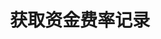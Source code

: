 ---
title: 获取资金费率记录
position_number: 19
type: get
description: /az/future/market/v1/public/q/funding-rate-record
parameters:
    -
        name: symbol
        type: string
        mandatory: false
        default: N/A
        description: 交易对
        ranges:
    -
        name: direction
        type: string
        mandatory: false
        default: NEXT
        description: "方向（PREV:上一页；NEXT:下一页）\t"
        ranges: PREV;NEXT
    -
        name: id
        type: integer
        mandatory: false
        default: N/A
        description: id
        ranges:
    -
        name: limit
        type: integer
        mandatory: false
        default: 10
        description: "条数\t"
        ranges:
content_markdown: 注：**此方法不需要签名**
left_code_blocks:
    -
        code_block: "public void getKLine() {\r\n\tString text = HttpUtil.get(URL + \"/data/api/az/future/market/v1/getKLine?market=btc_usdt&type=1min&since=0\");\r\n\tSystem.out.println(text);\r\n}"
        title: Java
        language: java
right_code_blocks:
    - code_block: |-
        {
          "error": {
            "code": "",
            "msg": ""
          },
          "msgInfo": "",
          "result": {
            "hasNext": false, //是否有下一页
            "hasPrev": false, //是否有上一页
            "items": [ //数据列表
              {
                "collectionInternal": 0, //收取时间间隔（秒）
                "createdTime": 0, //时间
                "fundingRate": 0, //最新资金费率
                "id": 0, //id
                "symbol": "" //交易对
              }
            ]
          },
          "returnCode": 0
        }
      title: Response
      language: json
---